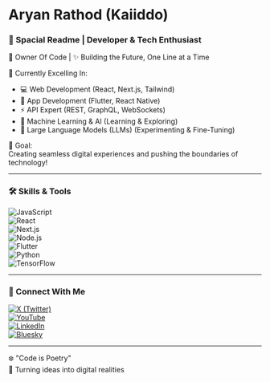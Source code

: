 # Aryan Rathod (Kaiiddo) 
### 🌌 Spacial Readme | Developer & Tech Enthusiast

💫 Owner Of Code | ✨ Building the Future, One Line at a Time  

🔭 Currently Excelling In:  
- 💻 Web Development (React, Next.js, Tailwind)  
- 📱 App Development (Flutter, React Native)  
- ⚡ API Expert (REST, GraphQL, WebSockets)  
- 🤖 Machine Learning & AI (Learning & Exploring)  
- 🚀 Large Language Models (LLMs) (Experimenting & Fine-Tuning)  

🎯 Goal:  
Creating seamless digital experiences and pushing the boundaries of technology!  

---

### 🛠 Skills & Tools  
![JavaScript](https://img.shields.io/badge/JavaScript-F7DF1E?style=for-the-badge&logo=javascript&logoColor=black)  
![React](https://img.shields.io/badge/React-61DAFB?style=for-the-badge&logo=react&logoColor=black)  
![Next.js](https://img.shields.io/badge/Next.js-000000?style=for-the-badge&logo=nextdotjs&logoColor=white)  
![Node.js](https://img.shields.io/badge/Node.js-339933?style=for-the-badge&logo=nodedotjs&logoColor=white)  
![Flutter](https://img.shields.io/badge/Flutter-02569B?style=for-the-badge&logo=flutter&logoColor=white)  
![Python](https://img.shields.io/badge/Python-3776AB?style=for-the-badge&logo=python&logoColor=white)  
![TensorFlow](https://img.shields.io/badge/TensorFlow-FF6F00?style=for-the-badge&logo=tensorflow&logoColor=white)  

---

### 📡 Connect With Me  
[![X (Twitter)](https://img.shields.io/badge/X-%23000000.svg?style=for-the-badge&logo=X&logoColor=white)](https://twitter.com/HelloKaiiddo)  
[![YouTube](https://img.shields.io/badge/YouTube-%23FF0000.svg?style=for-the-badge&logo=YouTube&logoColor=white)](https://youtube.com/@Kaiiddo)  
[![LinkedIn](https://img.shields.io/badge/LinkedIn-0077B5?style=for-the-badge&logo=linkedin&logoColor=white)](https://www.linkedin.com/in/kaiiddo/)  
[![Bluesky](https://img.shields.io/badge/Bluesky-1185FE?style=for-the-badge&logo=bluesky&logoColor=white)](https://bsky.app/profile/kaiiddo)  

---

❄️ "Code is Poetry"  
🚀 Turning ideas into digital realities
